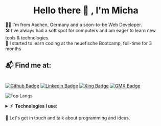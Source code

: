 <h1 align="center"> Hello there 👋 , I'm Micha </h1>


🧑‍💻 I'm from Aachen, Germany and a soon-to-be Web Developer.\
🛠️ I've always had a soft spot for computers and am eager to learn new tools & technologies.\
🌱 I started to learn coding at the neuefische Bootcamp, full-time for 3 months


## 📬 Find me at:

&nbsp;\
[![Github Badge](http://img.shields.io/badge/-Github-black?style=flat-square&logo=Github&link=https://github.com/micha-llnsk)](https://github.com/micha-llnsk)
[![Linkedin Badge](https://img.shields.io/badge/-LinkedIn-blue?style=flat-square&logo=Linkedin&logoColor=white&link=https://www.linkedin.com/in/martin-pagels-658169203/)](https://www.linkedin.com/in/martin-pagels-658169203)
[![Xing Badge](https://img.shields.io/badge/Xing-026466?style=flat-square&logo=Xing&logoColor=white&link=https://www.xing.com/profile/Martin_Pagels/cv)](https://www.xing.com/profile/Martin_Pagels/cv)
[![GMX Badge](https://img.shields.io/badge/-GMX-d14836?style=flat-square&logo=GMX&logoColor=white&link=mailto:michael.lulinski@gmx.de)](mailto:michael.lulinski@gmx.de)

![Top Langs](https://github-readme-stats.vercel.app/api/top-langs/?username=Micha-Llnsk&langs_count=10&layout=compact&count_private=true&include_all_commits=true&theme=cobalt)

<details>
  <summary><b>⚡ &nbsp;Technologies I use:</b></summary>
  <br/>

![HTML5](https://img.shields.io/static/v1?style=for-the-badge&message=HTML5&color=E34F26&logo=HTML5&logoColor=FFFFFF&label=)&nbsp;
![CSS3](https://img.shields.io/static/v1?style=for-the-badge&message=CSS3&color=1572B6&logo=CSS3&logoColor=FFFFFF&label=)&nbsp;
![JavaScript](https://img.shields.io/static/v1?style=for-the-badge&message=JavaScript&color=222222&logo=JavaScript&logoColor=F7DF1E&label=)&nbsp;
![Node.js](https://img.shields.io/static/v1?style=for-the-badge&message=Node.js&color=339933&logo=Node.js&logoColor=FFFFFF&label=)&nbsp;
![Express](https://img.shields.io/static/v1?style=for-the-badge&message=Express&color=000000&logo=Express&logoColor=FFFFFF&label=)&nbsp;\
![React](https://img.shields.io/static/v1?style=for-the-badge&message=React&color=222222&logo=React&logoColor=61DAFB&label=)&nbsp;
![React Router](https://img.shields.io/static/v1?style=for-the-badge&message=React+Router&color=CA4245&logo=React+Router&logoColor=FFFFFF&label=)&nbsp;
![MongoDB](https://img.shields.io/static/v1?style=for-the-badge&message=MongoDB&color=47A248&logo=MongoDB&logoColor=FFFFFF&label=)&nbsp;\
![Windows](https://img.shields.io/static/v1?style=for-the-badge&message=Windows&color=0078D6&logo=Windows&logoColor=FFFFFF&label=)&nbsp;
![macOS](https://img.shields.io/static/v1?style=for-the-badge&message=macOS&color=000000&logo=macOS&logoColor=FFFFFF&label=)&nbsp;
![Git](https://img.shields.io/static/v1?style=for-the-badge&message=Git&color=F05032&logo=Git&logoColor=FFFFFF&label=)&nbsp;
![GitHub](https://img.shields.io/static/v1?style=for-the-badge&message=GitHub&color=181717&logo=GitHub&logoColor=FFFFFF&label=)&nbsp;
![Visual Studio Code](https://img.shields.io/static/v1?style=for-the-badge&message=Visual+Studio+Code&color=007ACC&logo=Visual+Studio+Code&logoColor=FFFFFF&label=)&nbsp;

<!--
GitHub, VSCode.
HTML, CSS, JavaScript, TypeScript.
mongoDB.
-->
</details>

💬 Let's get in touch and talk about programming and ideas.
